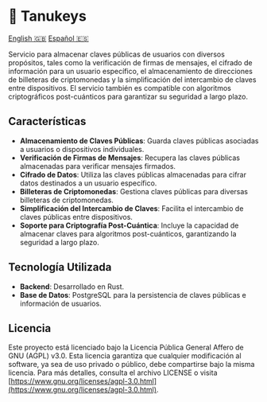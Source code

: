 # 🐻 Tanukeys

[English 🇬🇧](/README.md) [Español 🇪🇸](./ES.md)

Servicio para almacenar claves públicas de usuarios con diversos propósitos, tales como la verificación de firmas de mensajes, el cifrado de información para un usuario específico, el almacenamiento de direcciones de billeteras de criptomonedas y la simplificación del intercambio de claves entre dispositivos. El servicio también es compatible con algoritmos criptográficos post-cuánticos para garantizar su seguridad a largo plazo.

## Características

- **Almacenamiento de Claves Públicas**: Guarda claves públicas asociadas a usuarios o dispositivos individuales.
- **Verificación de Firmas de Mensajes**: Recupera las claves públicas almacenadas para verificar mensajes firmados.
- **Cifrado de Datos**: Utiliza las claves públicas almacenadas para cifrar datos destinados a un usuario específico.
- **Billeteras de Criptomonedas**: Gestiona claves públicas para diversas billeteras de criptomonedas.
- **Simplificación del Intercambio de Claves**: Facilita el intercambio de claves públicas entre dispositivos.
- **Soporte para Criptografía Post-Cuántica**: Incluye la capacidad de almacenar claves para algoritmos post-cuánticos, garantizando la seguridad a largo plazo.

## Tecnología Utilizada

- **Backend**: Desarrollado en Rust.
- **Base de Datos**: PostgreSQL para la persistencia de claves públicas e información de usuarios.

## Licencia

Este proyecto está licenciado bajo la Licencia Pública General Affero de GNU (AGPL) v3.0. Esta licencia garantiza que cualquier modificación al software, ya sea de uso privado o público, debe compartirse bajo la misma licencia. Para más detalles, consulta el archivo LICENSE o visita [https://www.gnu.org/licenses/agpl-3.0.html](https://www.gnu.org/licenses/agpl-3.0.html).
